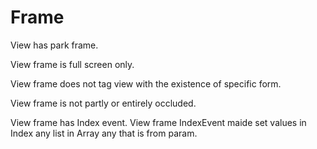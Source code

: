 # Frame

View has park frame.

View frame is full screen only.

View frame does not tag view with the existence of specific form.

View frame is not partly or entirely occluded.

View frame has Index event.
View frame IndexEvent maide set values in Index any list in Array any that is from param.
